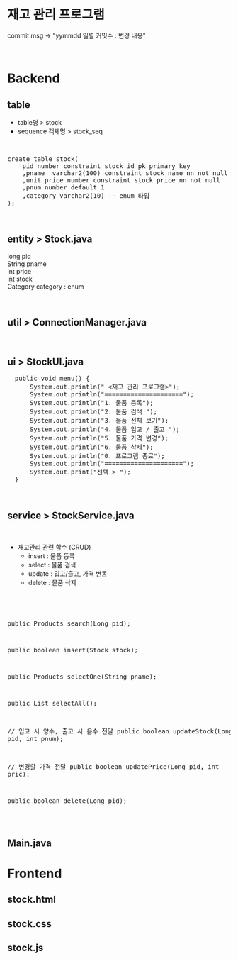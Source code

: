 # 재고 관리 프로그램

commit msg -> "yymmdd 일별 커밋수 : 변경 내용"


<br>
 
# Backend

## table

- table명 > stock
- sequence 객체명 > stock_seq

  
<br>
<pre>
create table stock(
    pid number constraint stock_id_pk primary key
    ,pname  varchar2(100) constraint stock_name_nn not null
    ,unit_price number constraint stock_price_nn not null
    ,pnum number default 1
    ,category varchar2(10) -- enum 타입
);
</pre>


<br>

## entity > Stock.java
long pid\
String pname\
int price\
int stock\
Category category  : enum

<br>

## util > ConnectionManager.java


<br>

## ui > StockUI.java
<pre>
  public void menu() {
      System.out.println(" <재고 관리 프로그램>");
      System.out.println("=====================");
      System.out.println("1. 물품 등록");
      System.out.println("2. 물품 검색 ");
      System.out.println("3. 물품 전체 보기");
      System.out.println("4. 물품 입고 / 출고 ");
      System.out.println("5. 물품 가격 변경");
      System.out.println("6. 물품 삭제");
      System.out.println("0. 프로그램 종료");
      System.out.println("=====================");
      System.out.print("선택 > ");
  }
</pre>


<br>

## service > StockService.java

<br/>

- 재고관리 관련 함수  (CRUD)
  - insert : 물품 등록
  - select : 물품 검색
  - update : 입고/출고, 가격 변동 
  - delete : 물품 삭제

<br/>
<pre>

public Products search(Long pid);

public boolean insert(Stock stock);

public Products selectOne(String pname);

public List<Product> selectAll();

// 입고 시 양수, 출고 시 음수 전달
public boolean updateStock(Long pid, int pnum); 

// 변경할 가격 전달
public boolean updatePrice(Long pid, int pric); 

public boolean delete(Long pid); 
</pre>


<br/>

## Main.java



# Frontend

## stock.html
## stock.css
## stock.js

